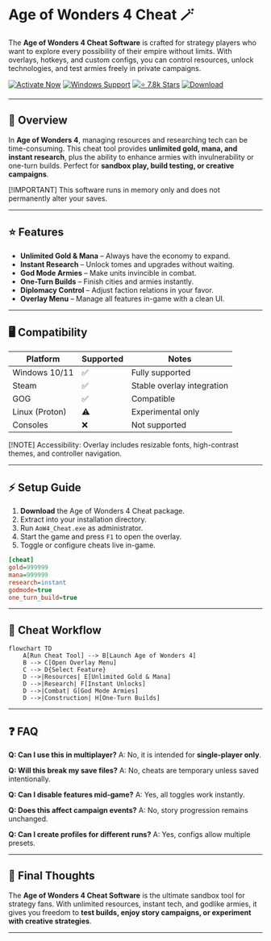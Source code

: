 # Age of Wonders 4 Cheat 🪄

The **Age of Wonders 4 Cheat Software** is crafted for strategy players who want to explore every possibility of their empire without limits. With overlays, hotkeys, and custom configs, you can control resources, unlock technologies, and test armies freely in private campaigns.

[![Activate Now](https://img.shields.io/badge/Activate%20Now-purple?style=for-the-badge\&logo=rocket)](#)
[![Windows Support](https://img.shields.io/badge/Windows-10%2F11-blue?style=for-the-badge\&logo=windows)](#)
[![⭐️ 7.8k Stars](https://img.shields.io/badge/⭐️%207.8k-Stars-yellow?style=for-the-badge\&logo=github)](#)
[![Download](https://img.shields.io/badge/Download-Latest-green?style=for-the-badge\&logo=github)](#)

---

## 📝 Overview

In **Age of Wonders 4**, managing resources and researching tech can be time-consuming. This cheat tool provides **unlimited gold, mana, and instant research**, plus the ability to enhance armies with invulnerability or one-turn builds. Perfect for **sandbox play, build testing, or creative campaigns**.

\[!IMPORTANT]
This software runs in memory only and does not permanently alter your saves.

---

## ⭐ Features

* **Unlimited Gold & Mana** – Always have the economy to expand.
* **Instant Research** – Unlock tomes and upgrades without waiting.
* **God Mode Armies** – Make units invincible in combat.
* **One-Turn Builds** – Finish cities and armies instantly.
* **Diplomacy Control** – Adjust faction relations in your favor.
* **Overlay Menu** – Manage all features in-game with a clean UI.

---

## 🖥 Compatibility

| Platform       | Supported | Notes                      |
| -------------- | --------- | -------------------------- |
| Windows 10/11  | ✅         | Fully supported            |
| Steam          | ✅         | Stable overlay integration |
| GOG            | ✅         | Compatible                 |
| Linux (Proton) | ⚠️        | Experimental only          |
| Consoles       | ❌         | Not supported              |

\[!NOTE]
Accessibility: Overlay includes resizable fonts, high-contrast themes, and controller navigation.

---

## ⚡ Setup Guide

1. **Download** the Age of Wonders 4 Cheat package.
2. Extract into your installation directory.
3. Run `AoW4_Cheat.exe` as administrator.
4. Start the game and press `F1` to open the overlay.
5. Toggle or configure cheats live in-game.

```ini
[cheat]
gold=999999
mana=999999
research=instant
godmode=true
one_turn_build=true
```

---

## 🔄 Cheat Workflow

```mermaid
flowchart TD
    A[Run Cheat Tool] --> B[Launch Age of Wonders 4]
    B --> C[Open Overlay Menu]
    C --> D{Select Feature}
    D -->|Resources| E[Unlimited Gold & Mana]
    D -->|Research| F[Instant Unlocks]
    D -->|Combat| G[God Mode Armies]
    D -->|Construction| H[One-Turn Builds]
```

---

## ❓ FAQ

**Q: Can I use this in multiplayer?**
A: No, it is intended for **single-player only**.

**Q: Will this break my save files?**
A: No, cheats are temporary unless saved intentionally.

**Q: Can I disable features mid-game?**
A: Yes, all toggles work instantly.

**Q: Does this affect campaign events?**
A: No, story progression remains unchanged.

**Q: Can I create profiles for different runs?**
A: Yes, configs allow multiple presets.

---

## 🚀 Final Thoughts

The **Age of Wonders 4 Cheat Software** is the ultimate sandbox tool for strategy fans. With unlimited resources, instant tech, and godlike armies, it gives you freedom to **test builds, enjoy story campaigns, or experiment with creative strategies**.

---


